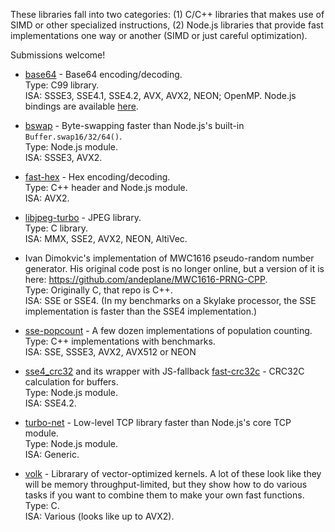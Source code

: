 These libraries fall into two categories: (1) C/C++ libraries that makes use of
SIMD or other specialized instructions, (2) Node.js libraries that provide
fast implementations one way or another (SIMD or just careful optimization).

Submissions welcome!

* [base64](https://github.com/aklomp/base64) - Base64 encoding/decoding.  
  Type: C99 library.  
  ISA: SSSE3, SSE4.1, SSE4.2, AVX, AVX2, NEON; OpenMP. Node.js bindings are  available [here](https://github.com/lovell/64).

* [bswap](https://github.com/zbjornson/node-bswap) - Byte-swapping faster than
  Node.js's built-in `Buffer.swap16/32/64()`.  
  Type: Node.js module.  
  ISA: SSSE3, AVX2.

* [fast-hex](https://github.com/zbjornson/fast-hex) - Hex encoding/decoding.  
  Type: C++ header and Node.js module.  
  ISA: AVX2.

* [libjpeg-turbo](https://github.com/libjpeg-turbo/libjpeg-turbo) - JPEG
  library.  
  Type: C library.  
  ISA: MMX, SSE2, AVX2, NEON, AltiVec.

* Ivan Dimokvic's implementation of MWC1616 pseudo-random number generator. His
  original code post is no longer online, but a version of it is here: 
  https://github.com/andeplane/MWC1616-PRNG-CPP.  
  Type: Originally C, that repo is C++.  
  ISA: SSE or SSE4. (In my benchmarks on a Skylake processor, the SSE
  implementation is faster than the SSE4 implementation.)

* [sse-popcount](https://github.com/WojciechMula/sse-popcount) - A few dozen
  implementations of population counting.  
  Type: C++ implementations with benchmarks.  
  ISA: SSE, SSSE3, AVX2, AVX512 or NEON

* [sse4_crc32](https://github.com/anandsuresh/sse4_crc32) and its wrapper with
  JS-fallback [fast-crc32c](https://github.com/ashi009/node-fast-crc32c) -
  CRC32C calculation for buffers.  
  Type: Node.js module.  
  ISA: SSE4.2.

* [turbo-net](https://github.com/mafintosh/turbo-net) - Low-level TCP library
  faster than Node.js's core TCP module.  
  Type: Node.js module.  
  ISA: Generic.

* [volk](https://github.com/gnuradio/volk) - Librarary of vector-optimized
  kernels. A lot of these look like they will be memory throughput-limited, but
  they show how to do various tasks if you want to combine them to make your own
  fast functions.  
  Type: C.  
  ISA: Various (looks like up to AVX2).
